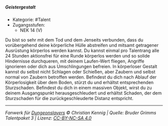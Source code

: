 <!---
Dies ist ein Fanwerk für DUNGEONSLAYERS © von Christian Kennig

Quellen:      [Bruder Grimms Talentpaket 3](https://www.f-space.de/ds4/downloads.html)
              [Talentbeschreibungen](https://www.f-space.de/ds4/tools-talentcards.html)
License:      [CC-BY-NC-SA 4.0](https://creativecommons.org/licenses/by-nc-sa/4.0/deed.de)
Richtlinien:  [Fanwerkrichtlinien](https://www.dungeonslayers.net/fanwerk-richtlinien/)
Autor:        Zauberlehrling
-->

##### Geistergestalt

- Kategorie: #Talent
- Zugangsstufen:
  - NEK 14 (V)

Du bist so sehr mit dem Tod und dem Jenseits verbunden, dass du vorübergehend deine körperliche Hülle abstreifen und mitsamt getragener Ausrüstung körperlos werden kannst. Du kannst einmal pro Talentrang alle 24 Stunden aktionsfrei für eine Runde körperlos werden und so solide Hindernisse durchqueren, mit deinem Laufen-Wert fliegen, Angriffe ignorieren oder dich aus Umschlingungen befreien. In körperloser Gestalt kannst du selbst nicht Schlagen oder Schießen, aber Zaubern und selbst normal von Zaubern betroffen werden. Befindest du dich nach Ablauf der Körperlosigkeit über dem Boden, stürzt du und erhältst entsprechenden Sturzschaden. Befindest du dich in einem massiven Objekt, wirst du zu deinem Ausgangspunkt herausgeschleudert und erhältst Schaden, der dem Sturzschaden für die zurückgeschleuderte Distanz entspricht.

---

_Fanwerk für [Dungeonslayers](https://www.dungeonslayers.net/) © Christian Kennig | Quelle: Bruder Grimms Talentpaket 3 | Lizenz: [CC-BY-NC-SA 4.0](https://creativecommons.org/licenses/by-nc-sa/4.0/deed.de)_
